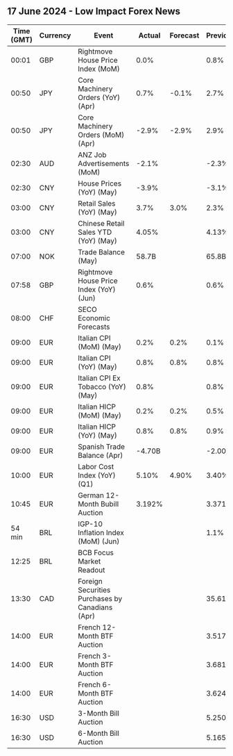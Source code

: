 ## 17 June 2024 - Low Impact Forex News

| Time (GMT) | Currency | Event | Actual | Forecast | Previous |
|------|----------|-------|--------|----------|----------|
| 00:01 | GBP | Rightmove House Price Index (MoM) | 0.0% |  | 0.8% |
| 00:50 | JPY | Core Machinery Orders (YoY) (Apr) | 0.7% | -0.1% | 2.7% |
| 00:50 | JPY | Core Machinery Orders (MoM) (Apr) | -2.9% | -2.9% | 2.9% |
| 02:30 | AUD | ANZ Job Advertisements (MoM) | -2.1% |  | -2.3% |
| 02:30 | CNY | House Prices (YoY) (May) | -3.9% |  | -3.1% |
| 03:00 | CNY | Retail Sales (YoY) (May) | 3.7% | 3.0% | 2.3% |
| 03:00 | CNY | Chinese Retail Sales YTD (YoY) (May) | 4.05% |  | 4.13% |
| 07:00 | NOK | Trade Balance (May) | 58.7B |  | 65.8B |
| 07:58 | GBP | Rightmove House Price Index (YoY) (Jun) | 0.6% |  | 0.6% |
| 08:00 | CHF | SECO Economic Forecasts |  |  |  |
| 09:00 | EUR | Italian CPI (MoM) (May) | 0.2% | 0.2% | 0.1% |
| 09:00 | EUR | Italian CPI (YoY) (May) | 0.8% | 0.8% | 0.8% |
| 09:00 | EUR | Italian CPI Ex Tobacco (YoY) (May) | 0.8% |  | 0.8% |
| 09:00 | EUR | Italian HICP (MoM) (May) | 0.2% | 0.2% | 0.5% |
| 09:00 | EUR | Italian HICP (YoY) (May) | 0.8% | 0.8% | 0.9% |
| 09:00 | EUR | Spanish Trade Balance (Apr) | -4.70B |  | -2.00B |
| 10:00 | EUR | Labor Cost Index (YoY) (Q1) | 5.10% | 4.90% | 3.40% |
| 10:45 | EUR | German 12-Month Bubill Auction | 3.192% |  | 3.371% |
| 54 min | BRL | IGP-10 Inflation Index (MoM) (Jun) |  |  | 1.1% |
| 12:25 | BRL | BCB Focus Market Readout |  |  |  |
| 13:30 | CAD | Foreign Securities Purchases by Canadians (Apr) |  |  | 35.61B |
| 14:00 | EUR | French 12-Month BTF Auction |  |  | 3.517% |
| 14:00 | EUR | French 3-Month BTF Auction |  |  | 3.681% |
| 14:00 | EUR | French 6-Month BTF Auction |  |  | 3.624% |
| 16:30 | USD | 3-Month Bill Auction |  |  | 5.250% |
| 16:30 | USD | 6-Month Bill Auction |  |  | 5.165% |
